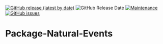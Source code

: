 [![GitHub release (latest by date)](https://img.shields.io/github/v/release/caiosweet/Package-Natural-Events)](https://github.com/caiosweet/Package-Natural-Events/releases)
![GitHub Release Date](https://img.shields.io/github/release-date/caiosweet/Package-Natural-Events)
[![Maintenance](https://img.shields.io/badge/Maintained%3F-no!-red.svg)](https://github.com/caiosweet/Package-Natural-Events/graphs/commit-activity)
[![GitHub issues](https://img.shields.io/github/issues/caiosweet/Package-Natural-Events)](https://github.com/caiosweet/Package-Natural-Events/issues)


# Package-Natural-Events
